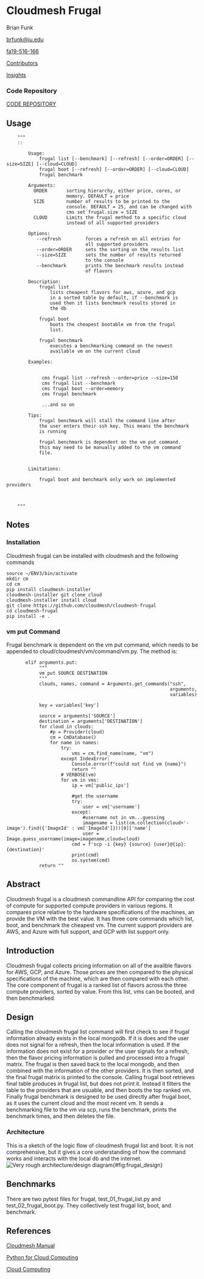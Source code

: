 # Cloudmesh Frugal

Brian Funk

brfunk@iu.edu

[fa19-516-166](https://github.com/cloudmesh-community/fa19-516-166)

[Contributors](https://github.com/cloudmesh-community/fa19-516-166/graphs/contributors)

[Insights](https://github.com/cloudmesh-community/fa19-516-166/pulse)

### Code Repository

[CODE REPOSITORY](https://github.com/cloudmesh/cloudmesh-frugal)

## Usage

        """
        ::

            Usage:
                frugal list [--benchmark] [--refresh] [--order=ORDER] [--size=SIZE] [--cloud=CLOUD]
                frugal boot [--refresh] [--order=ORDER] [--cloud=CLOUD]
                frugal benchmark

            Arguments:
              ORDER       sorting hierarchy, either price, cores, or
                          memory. DEFAULT = price
              SIZE        number of results to be printed to the
                          console. DEFAULT = 25, and can be changed with
                          cms set frugal.size = SIZE
              CLOUD       Limits the frugal method to a specific cloud
                          instead of all supported providers

            Options:
               --refresh         forces a refresh on all entries for
                                 all supported providers
               --order=ORDER     sets the sorting on the results list
               --size=SIZE       sets the number of results returned
                                 to the console
               --benchmark       prints the benchmark results instead
                                 of flavors

            Description:
                frugal list
                    lists cheapest flavors for aws, azure, and gcp
                    in a sorted table by default, if --benchmark is
                    used then it lists benchmark results stored in
                    the db

                frugal boot
                    boots the cheapest bootable vm from the frugal
                    list.

                frugal benchmark
                    executes a benchmarking command on the newest
                    available vm on the current cloud

            Examples:


                 cms frugal list --refresh --order=price --size=150
                 cms frugal list --benchmark
                 cms frugal boot --order=memory
                 cms frugal benchmark

                 ...and so on

            Tips:
                frugal benchmark will stall the command line after
                the user enters their ssh key. This means the benchmark
                is running

                frugal benchmark is dependent on the vm put command.
                this may need to be manually added to the vm command
                file.


            Limitations:

                frugal boot and benchmark only work on implemented providers



        """
        
## Notes

### Installation

Cloudmesh frugal can be installed with cloudmesh and the following commands

```
source ~/ENV3/bin/activate
mkdir cm
cd cm
pip install cloudmesh-installer
cloudmesh-installer git clone cloud
cloudmesh-installer install cloud
git clone https://github.com/cloudmesh/cloudmesh-frugal
cd cloudmesh-frugal
pip install -e .
```

### vm put Command

Frugal benchmark is dependent on the vm put command, which needs to be appended to cloud/cloudmesh/vm/command/vm.py. The method is:
```
       elif arguments.put:
            """
            vm put SOURCE DESTINATION
            """
            clouds, names, command = Arguments.get_commands("ssh",
                                                            arguments,
                                                            variables)

            key = variables['key']

            source = arguments['SOURCE']
            destination = arguments['DESTINATION']
            for cloud in clouds:
                #p = Provider(cloud)
                cm = CmDatabase()
                for name in names:
                    try:
                        vms = cm.find_name(name, "vm")
                    except IndexError:
                        Console.error(f"could not find vm {name}")
                        return ""
                    # VERBOSE(vm)
                    for vm in vms:
                        ip = vm['public_ips']

                        #get the username
                        try:
                            user = vm['username']
                        except:
                            #username not in vm...guessing
                            imagename = list(cm.collection(cloud+'-image').find({'ImageId' : vm['ImageId']}))[0]['name']
                            user = Image.guess_username(image=imagename,cloud=cloud)
                        cmd = f'scp -i {key} {source} {user}@{ip}:{destination}'
                        print(cmd)
                        os.system(cmd)
            return ""
```

## Abstract

Cloudmesh frugal is a cloudmesh commandline API for comparing the cost of compute for supported compute providers in various regions.
It compares price relative to the hardware specifications of the machines, an provide the VM with the best value. It has three core
commands which list, boot, and benchmark the cheapest vm. The current support providers are AWS, and Azure with full support, and GCP 
with list support only. 


## Introduction

Cloudmesh frugal collects pricing information on all of the availble flavors for AWS, GCP, and Azure. Those prices are then
compared to the physical specifications of the machine, which are then compared with each other. The core component of frugal is a
ranked list of flavors across the three compute providers, sorted by value. From this list, vms can be booted, and then benchmarked. 


## Design

Calling the cloudmesh frugal list command will first check to see if frugal information already exists in the local mongodb. If it is
does and the user does not signal for a refresh, then the local information is used. If the information does not exist for a provider
or the user signals for a refresh, then the flavor pricing information is pulled and processed into a frugal matrix. The frugal
is then saved back to the local mongodb, and then combined with the information of the other providers. It is then sorted, and the 
final frugal matrix is printed to the console. Calling frugal boot retrieves final table produces in frugal list, but does not
print it. Instead it filters the table to the providers that are usuable, and then boots the top ranked vm. Finally frugal benchmark
is designed to be used directly after frugal boot, as it uses the current cloud and the most recent vm. It sends a benchmarking file
to the vm via scp, runs the benchmark, prints the benchmark times, and then deletes the file.

### Architecture

This is a sketch of the logic flow of cloudmesh frugal list and boot. It is not comprehensive, but it gives a core understanding
of how the command works and interacts with the local db and the internet.
![Very rough architecture/design diagram](images/frugal_design.png){#fig:frugal_design}


## Benchmarks

There are two pytest files for frugal, test_01_frugal_list.py and test_02_frugal_boot.py. They collectively test frugal list, boot,
and benchmark.

## References

[Cloudmesh Manual](https://cloudmesh.github.io/cloudmesh-manual/index.html)

[Python for Cloud Computing](https://laszewski.github.io/book/python/)

[Cloud Computing](https://laszewski.github.io/book/cloud/)
